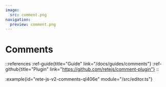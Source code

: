 ```yaml
---
image:
  src: comment.png
navigation:
  preview: comment.png
---
```


# Comments

::references
:ref-guide{title="Guide" link="/docs/guides/comments"}
:ref-github{title="Plugin" link="https://github.com/retejs/comment-plugin"}
::

:example{id="rete-js-v2-comments-ql406e" module="/src/editor.ts"}
